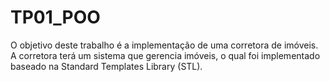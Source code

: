 # TP01_POO

O objetivo deste trabalho é a implementação de uma corretora de imóveis. A corretora terá um sistema que gerencia imóveis, o qual foi implementado baseado na Standard Templates Library (STL). 
